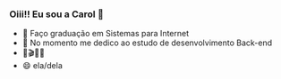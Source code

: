 ### Oiii!! Eu sou a Carol 👋

- 🔭 Faço graduação em Sistemas para Internet
- 🌱 No momento me dedico ao estudo de desenvolvimento Back-end
- 📒🎬🛫🐶
- 😄 ela/dela
